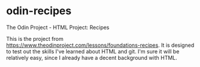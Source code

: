 # odin-recipes
The Odin Project - HTML Project: Recipes

This is the project from https://www.theodinproject.com/lessons/foundations-recipes.
It is designed to test out the skills I've learned about HTML and git.
I'm sure it will be relatively easy, since I already have a decent background with HTML.